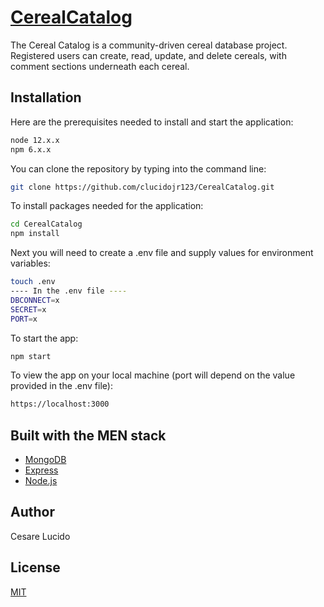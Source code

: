# [CerealCatalog](https://cerealcatalog.herokuapp.com/)

The Cereal Catalog is a community-driven cereal database project. Registered users can create, read, update, and delete cereals, with comment sections underneath each cereal.

## Installation

Here are the prerequisites needed to install and start the application:

```bash
node 12.x.x
npm 6.x.x
```
You can clone the repository by typing into the command line:
```bash
git clone https://github.com/clucidojr123/CerealCatalog.git
```
To install packages needed for the application:
```bash
cd CerealCatalog
npm install
```
Next you will need to create a .env file and supply values for environment variables:
```bash
touch .env
---- In the .env file ----
DBCONNECT=x
SECRET=x
PORT=x
```
To start the app:
```bash
npm start
```
To view the app on your local machine (port will depend on the value provided in the .env file): 
```bash
https://localhost:3000
```
## Built with the MEN stack
- [MongoDB](https://www.mongodb.com/)
- [Express](https://expressjs.com/)
- [Node.js](https://nodejs.org/en/)

## Author
Cesare Lucido

## License
[MIT](https://choosealicense.com/licenses/mit/)